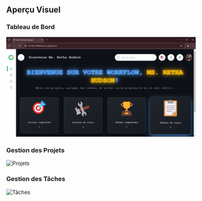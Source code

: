 ## Aperçu Visuel

### Tableau de Bord
![Dashboard](captures/capture1.png)

### Gestion des Projets
![Projets](captures/projects.png)

### Gestion des Tâches
![Tâches](captures/tasks.png)
